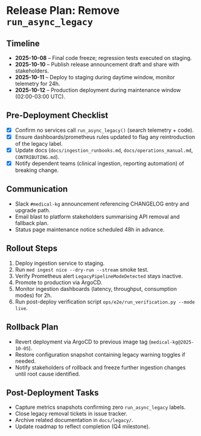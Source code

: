 # Release Plan: Remove `run_async_legacy`

## Timeline

- **2025-10-08** – Final code freeze; regression tests executed on staging.
- **2025-10-10** – Publish release announcement draft and share with stakeholders.
- **2025-10-11** – Deploy to staging during daytime window, monitor telemetry for 24h.
- **2025-10-12** – Production deployment during maintenance window (02:00-03:00 UTC).

## Pre-Deployment Checklist

- [x] Confirm no services call `run_async_legacy()` (search telemetry + code).
- [x] Ensure dashboards/prometheus rules updated to flag any reintroduction of the legacy label.
- [x] Update docs (`docs/ingestion_runbooks.md`, `docs/operations_manual.md`, `CONTRIBUTING.md`).
- [x] Notify dependent teams (clinical ingestion, reporting automation) of breaking change.

## Communication

- Slack `#medical-kg` announcement referencing CHANGELOG entry and upgrade path.
- Email blast to platform stakeholders summarising API removal and fallback plan.
- Status page maintenance notice scheduled 48h in advance.

## Rollout Steps

1. Deploy ingestion service to staging.
2. Run `med ingest nice --dry-run --stream` smoke test.
3. Verify Prometheus alert `LegacyPipelineModeDetected` stays inactive.
4. Promote to production via ArgoCD.
5. Monitor ingestion dashboards (latency, throughput, consumption modes) for 2h.
6. Run post-deploy verification script `ops/e2e/run_verification.py --mode live`.

## Rollback Plan

- Revert deployment via ArgoCD to previous image tag (`medical-kg@2025-10-05`).
- Restore configuration snapshot containing legacy warning toggles if needed.
- Notify stakeholders of rollback and freeze further ingestion changes until root cause identified.

## Post-Deployment Tasks

- Capture metrics snapshots confirming zero `run_async_legacy` labels.
- Close legacy removal tickets in issue tracker.
- Archive related documentation in `docs/legacy/`.
- Update roadmap to reflect completion (Q4 milestone).
